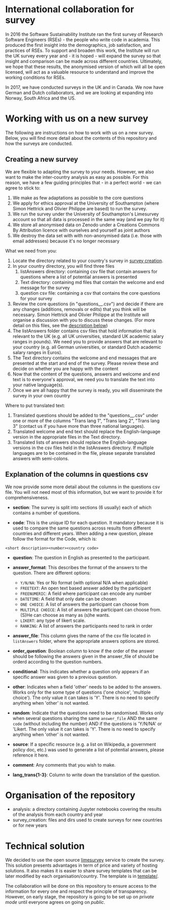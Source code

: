 # International collaboration for survey

In 2016 the Software Sustainability Institute ran the first survey of Research Software Engineers (RSEs) - the people who write code in academia. This produced the first insight into the demographics, job satisfaction, and practices of RSEs. To support and broaden this work, the Institute will run the UK survey every year and - it is hoped - will expand the survey so that insight and comparison can be made across different countries. Ultimately, we hope that these results, the anonymised version of which will all be open licensed, will act as a valuable resource to understand and improve the working conditions for RSEs.

In 2017, we have conducted surveys in the UK and in Canada. We now have German and Dutch collaborators, and we are looking at expanding into Norway, South Africa and the US.

# Working with us on a new survey

The following are instructions on how to work with us on a new survey. Below, you will find more detail about the contents of this repository and how the surveys are conducted.

## Creating a new survey

We are flexible to adapting the survey to your needs. However, we also want to make the inter-country analysis as easy as possible. For this reason, we have a few guiding principles that - in a perfect world - we can agree to stick to:

1. We make as few adaptations as possible to the core questions
1. We apply for ethics approval at the University of Southampton (where Simon Hettrick and Olivier Philippe are based) to run the survey.
1. We run the survey under the University of Southampton's Limesurvey account so that all data is processed in the same way (and we pay for it)
1. We store all anonymised data on Zenodo under a Creations Commons By Attribution licence with ourselves and yourself as joint authors
1. We destroy the data set with with non-anonymised data (i.e. those with email addresses) because it's no longer necessary

What we need from you:

1. Locate the directory related to your country's survey in [survey creation](https://github.com/softwaresaved/international-survey/tree/master/survey_creation).
1. In your country directory, you will find three files
   1. listAnswers directory: containing csv file that contain answers for questions where a list of potential answers is presented
   1. Text directory: containing md files that contain the welcome and end message for the survey
   1. question csv file: containing a csv that contains the core questions for your survey
1. Review the core questions (in "questions_<country>_<year>.csv") and decide if there are any changes (additions, removals or edits) that you think will be necessary. Simon Hettrick and Olivier Philippe at the Institute will organise a discussion with you to discuss these changes. (For more detail on this files, see the [description below](#explanation-of-the-columns-in-questions-csv))
1. The listAnswers folder contains csv files that hold information that is relevant to the UK (e.g. all UK universities, standard UK academic salary ranges in pounds). We need you to provide answers that are relevant to your country (e.g. all German universities, or standard Dutch academic salary ranges in Euros).
1. The Text directory contains the welcome and end messages that are presented at the start and end of the survey. Please review these and decide on whether you are happy with the content
1. Now that the content of the questions, answers and welcome and end text is to everyone's approval, we need you to translate the text into your native language(s).
1. Once we are all happy that the survey is ready, you will disseminate the survey in your own country

Where to put translated text:

1. Translated questions should be added to the "questions_<country>_<year>.csv" under one or more of the columns "Trans lang 1", "Trans lang 2", "Trans lang 3" (contact us if you have more than three national languages).
1. Translated welcome and end text should replace the English-language version in the appropriate files in the Text directory.
1. Translated lists of answers should replace the English-language versions in the csv files held in the listAnswers directory. If multiple languages are to be contained in the file, please separate translated answers with semi-colons.

## Explanation of the columns in questions csv

We now provide some more detail about the columns in the questions csv file. You will not need most of this information, but we want to provide it for comprehensiveness.

* **section**: The survey is split into sections (6 usually) each of which contains a number of questions.

* **code**: This is the unique ID for each question. It mandatory because it is used to compare the same questions across results from different countries and different years. When adding a new question, please follow the format for the Code, which is:

```<short description><number><country code>```

* **question**: The question in English as presented to the participant.

* **answer_format**: This describes the format of the answers to the question. There are different options:

   * `Y/N/NA`: Yes or No format (with optional N/A when applicable)
   * `FREETEXT`: An open text based answer added by the participant
   * `FREENUMERIC`: A field where participant can encode any number
   * `DATETIME`: A field that only date can be chosen
   * `ONE CHOICE`: A list of answers the participant can choose from
   * `MULTIPLE CHOICE`: A list of answers the participant can choose from. (S)He can choose as many as (s)he wants.
   * `LIKERT`: any type of likert scale.
   * `RANKING`: A list of answers the participants need to rank in order

* **answer_file**: This column gives the name of the csv file located in `listAnswers` folder, where the appropriate answers options are stored.

* **order_question**: Boolean column to know if the order of the answer should be following the answers given in the answer_file of should be orderd according to the question numbers.

* **conditional**: This indicates whether a question only appears if an specific answer was given to a previous question.

* **other**: Indicates when a field 'other' needs to be added to the answers. Works only for the some type of questions ('one choice', 'multiple choice'). The only value it can takes is 'Y'. There is no need to specify anything when 'other' is not wanted.

* **random**: Indicate that the questions need to be randomised. Works only when several questions sharing the same `answer_file` AND the same `code` (without including the number) AND if the questions is 'Y/N/NA' or 'Likert. The only value it can takes is 'Y'. There is no need to specify anything when 'other' is not wanted.

* **source**: If a specific resource (e.g. a list on Wikipedia, a government policy doc, etc.) was used to generate a list of potential answers, please reference it here.

* **comment**: Any comments that you wish to make.

* **lang_trans{1-3}**: Column to write down the translation of the question.

# Organisation of the repository

* analysis: a directory containing Jupyter notebooks covering the results of the analysis from each country and year
* survey_creation: files and dirs used to create surveys for new countries or for new years

# Technical solution

We decided to use the open source [limesurvey](http://www.limesurvey.org) service to create the survey. This solution presents advantages in term of price and variety of hosting solutions. It also makes it is easier to share survey templates that can be later modified by each organisation/country. The template is in [template/](./templates').

The collaboration will be done on this repository to ensure access to the information for every one and respect the principle of transparency. However, on early stage, the repository is going to be set up on *private mode* until everyone agrees on going on *public*.
